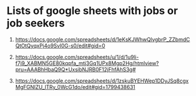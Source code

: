 # Lists of google sheets with jobs or job seekers

1. https://docs.google.com/spreadsheets/d/1eKsKJWhwQlvgbrP_ZZbmdCQtOtQyqxPj4o9SvI0G-s0/edit#gid=0

2. https://docs.google.com/spreadsheets/u/1/d/1u9li-f7j9_XABMN5GE80kqpfa_mtj3Gq1UPx8Mgp2Hg/htmlview?pru=AAABhHbaQ9Q*UxsibNJRB0F12jFhfAhS3g#

3. https://docs.google.com/spreadsheets/d/1zskuBYEHWep1DDyJSq8cgxMgFGNIZU_lTRy_0WcG1do/edit#gid=1799438631